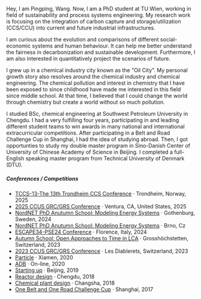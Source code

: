 Hey, I am Pingping, Wang. Now, I am a PhD student at TU Wien, working in field of sustainability and process systems engineering. My research work is focusing on the integration of carbon capture and storage/utilization (CCS/CCU) into current and future industrial infrastructures. 

I am curious about the evolution and comparisons of different social-economic systems and human behaviour. It can help me better understand the fairness in decarbonization and sustainable development. Furthermore, I am also interested in quantitatively project the scenarios of future. 

I grew up in a chemical industry city known as the "Oil City". My personal growth story also resolves around the chemical industry and chemical engineering. The chemical pollution and interest in chemistry that I have been exposed to since childhood have made me interested in this field since middle school. At that time, I believed that I could change the world through chemistry but create a world without so much pollution.

I studied BSc, chemical engineering at Southwest Petroleum University in Chengdu. I had a very fulfilling four years, participating in and leading different student teams to win awards in many national and international extracurricular competitions. After participating in a Belt and Road Challenge Cup in Shanghai, I had the idea of studying abroad. Then, I got opportunties to study my double master program in Sino-Danish Center of University of Chinese Academy of Science in Beijing. I completed a full-English speaking master program from Technical University of Denmark (DTU).


##### Conferences / Competitions

- [TCCS-13-The 13th Trondheim CCS Conference][12] · Trondheim, Norway, 2025
- [2025 CCUS GRC/GRS Conference][11] · Ventura, CA, United States, 2025
- [NordNET PhD Anutumn School: Modeling Energy Systems][10] · Gothenburg, Sweden, 2024
- [NordNET PhD Anutumn School: Modeling Energy Systems][10] · Brno, Cz
- [ESCAPE34-PSE24 Conference][9] · Florence, Italy, 2024
- [Autumn School: Open Approaches to Time in LCA][8] · Grosshöchstetten, Switzerland, 2023
- [2023 CCUS GRC/GRS Conference][7] · Les Diablerets, Switzerland, 2023
- [Particle][5] · Xiamen, 2020
- [ADB][5] · On-line, 2020
- [Starting up][4] · Beijing, 2019
- [Reactor design][3] · Chengdu, 2018
- [Chemical plant design][2] · Changsha, 2018
- [One Belt and One Road Challenge Cup][1] · Shanghai, 2017

[1]: //huangxuan.me/2015/07/09/js-module-7day/
[2]: //huangxuan.me/2015/12/28/css-sucks-2015/
[3]: //huangxuan.me/2016/06/05/pwa-in-my-pov/
[4]: //huangxuan.me/2016/10/20/pwa-qcon2016/
[5]: //huangxuan.me/2016/11/20/sw-101-gdgdf/
[6]: https://yanshuo.io/assets/player/?deck=58ac8598b123db0067292f92
[7]: https://www.grc.org/carbon-capture-utilization-and-storage-conference/2023/
[8]: https://www.d-d-s.ch/schools/fall-23/index.html
[9]: https://www.aidic.it/escape34-pse24/
[10]: https://csei.eu/event/nordnet-autumn-school-2024/
[11]: https://www.grc.org/carbon-capture-utilization-and-storage-conference/2025/
[12]: https://tccs.no/
